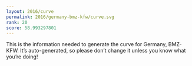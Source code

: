 ```yaml
---
layout: 2016/curve
permalink: 2016/germany-bmz-kfw/curve.svg
rank: 20
score: 58.993297801
---
```


This is the information needed to generate the curve for Germany, BMZ-KFW. It’s
auto-generated, so please don’t change it unless you know what you’re
doing!
